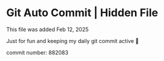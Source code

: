 # Git Auto Commit | Hidden File

This file was added Feb 12, 2025

Just for fun and keeping my daily git commit active 🤪

commit number: 882083
